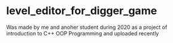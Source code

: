 # level_editor_for_digger_game

Was made by me and anoher student during 2020 as a project of introduction to C++ OOP Programming and uploaded recently


